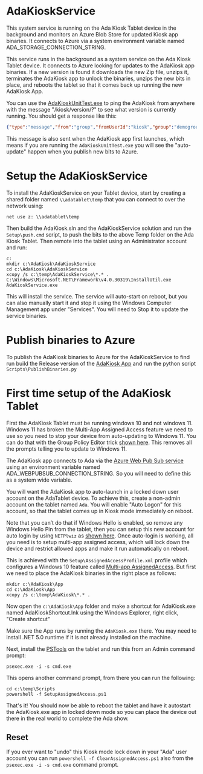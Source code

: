 # AdaKioskService

This system service is running on the Ada Kiosk Tablet device in the background and
monitors an Azure Blob Store for updated Kiosk app binaries.  It connects to Azure
via a system environment variable named ADA_STORAGE_CONNECTION_STRING.

This service runs in the background as a system service on the Ada Kiosk Tablet device.
It connects to Azure looking for updates to the AdaKiosk app binaries.  If a new
version is found it downloads the new Zip file, unzips it, terminates the AdaKiosk
app to unlock the binaries, unzips the new bits in place, and reboots the tablet
so that it comes back up running the new AdaKiosk App.

You can use the [AdaKioskUnitTest.exe](../AdaKioskUnitTest/readme.md) to ping the
AdaKiosk from anywhere with the message "/kiosk/version/?" to see what version
is currently running. You should get a response like this:

```json
{"type":"message","from":"group","fromUserId":"kiosk","group":"demogroup","dataType":"json","data": "/kiosk/version/1.0.0.29"}
```

This message is also sent when the AdaKiosk app first launches, which means
if you are running the `AdaKioskUnitTest.exe` you will see the "auto-update"
happen when you publish new bits to Azure.

# Setup the AdaKioskService

To install the AdaKioskService on your Tablet device, start by creating
a shared folder named `\\adatablet\temp` that you can connect to over the
network using:

```
net use z: \\adatablet\temp
```

Then build the AdaKiosk.sln and the AdaKioskService solution and run
the  `Setup\push.cmd` script, to push the bits to the above Temp folder
on the Ada Kiosk Tablet.  Then remote into the tablet using an
Administrator account and run:

```
c:
mkdir c:\AdaKiosk\AdaKioskService
cd c:\AdaKiosk\AdaKioskService
xcopy /s c:\temp\AdaKioskService\*.* .
C:\Windows\Microsoft.NET\Framework\v4.0.30319\InstallUtil.exe AdaKioskService.exe
```

This will install the service.  The service will auto-start on reboot, but you
can also manually start it and stop it using the Windows Computer Management
app under "Services".  You will need to Stop it to update the service binaries.

# Publish binaries to Azure

To publish the AdaKiosk binaries to Azure for the AdaKioskService to find run build the Release
version of the [AdaKiosk App](../AdaKiosk/readme.md) and run the python script
`Scripts\PublishBinaries.py`

# First time setup of the AdaKiosk Tablet

First the AdaKiosk Tablet must be running windows 10 and not windows 11. Windows 11 has broken the
Multi-App Assigned Access feature we need to use so you need to stop your device from auto-updating
to Windows 11.  You can do that with the Group Policy Editor trick [shown
here](https://www.howtogeek.com/765377/how-to-block-the-windows-11-update-from-installing-on-windows-10/#autotoc_anchor_2).
This removes all the prompts telling you to update to Windows 11.

The AdaKiosk app connects to Ada via the [Azure Web Pub Sub
service](https://azure.microsoft.com/en-us/services/web-pubsub/) using an environment variable named
ADA_WEBPUBSUB_CONNECTION_STRING.  So you will need to define this as a system wide variable.

You will want the AdaKiosk app to auto-launch in a locked down user account on the AdaTablet device.
To achieve this, create a non-admin account on the tablet named `Ada`.  You will enable "Auto Logon"
for this account, so that the tablet comes up in Kiosk mode immediately on reboot.

Note that you can’t do that if Windows Hello is enabled, so remove any Windows Hello Pin from the
tablet, then you can setup this new account for auto login by using `NETPlwiz` as [shown
here](https://www.techjunkie.com/setup-auto-login-windows-10/). Once auto-login is working, all you
need is to setup multi-app assigned access, which will lock down the device and restrict allowed
apps and make it run automatically on reboot.

This is achieved with the `Setup\AssignedAccessProfile.xml` profile which configures a Windows 10
feature called [Multi-app
AssignedAccess](https://docs.microsoft.com/en-us/windows/configuration/lock-down-windows-10-to-specific-apps).
But first we need to place the AdaKiosk binaries in the right place as follows:

```
mkdir c:\AdaKiosk\App
cd c:\AdaKiosk\App
xcopy /s c:\temp\AdaKiosk\*.* .
```

Now open the `c:\AdaKiosk\App` folder and make a shortcut for AdaKiosk.exe named
AdaKioskShortcut.lnk using the Windows Explorer, right click, "Create shortcut"

Make sure the App runs by running the `AdaKiosk.exe` there.  You may need to install .NET 5.0
runtime if it is not already installed on the machine.

Next, install the [PSTools](https://docs.microsoft.com/en-us/sysinternals/downloads/pstools) on the
tablet and run this from an Admin command prompt:

```
psexec.exe -i -s cmd.exe
```

This opens another command prompt, from there you can run the following:

```
cd c:\temp\Scripts
powershell -f SetupAssignedAccess.ps1
```


That's it!  You should now be able to reboot the tablet and have it autostart the AdaKiosk.exe app
in locked down mode so you can place the device out there in the real world to complete the Ada
show.

## Reset

If you ever want to "undo" this Kiosk mode lock down in your "Ada" user account you can run
`powershell -f ClearAssignedAccess.ps1` also from the `psexec.exe -i -s cmd.exe` command prompt.

